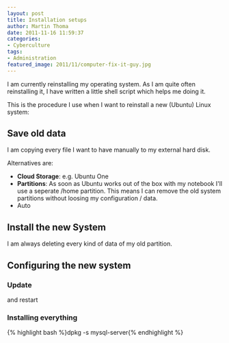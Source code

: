 ```yaml
---
layout: post
title: Installation setups
author: Martin Thoma
date: 2011-11-16 11:59:37
categories: 
- Cyberculture
tags: 
- Administration
featured_image: 2011/11/computer-fix-it-guy.jpg
---
```

I am currently reinstalling my operating system. As I am quite often reinstalling it, I have written a little shell script which helps me doing it.

This is the procedure I use when I want to reinstall a new (Ubuntu) Linux system:

<h2>Save old data</h2>
I am copying every file I want to have manually to my external hard disk. 

Alternatives are:
<ul>
  <li><strong>Cloud Storage</strong>: e.g. Ubuntu One</li>
  <li><strong>Partitions</strong>: As soon as Ubuntu works out of the box with my notebook I'll use a seperate /home partition. This means I can remove the old system partitions without loosing my configuration / data.</li>
  <li>Auto</li>
</ul>

<h2>Install the new System</h2>
I am always deleting every kind of data of my old partition.

<h2>Configuring the new system</h2>
<h3>Update</h3>
and restart

<h3>Installing everything</h3>
{% highlight bash %}dpkg -s mysql-server{% endhighlight %}